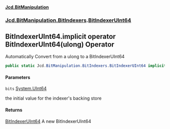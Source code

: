 #### [Jcd.BitManipulation](index.md 'index')
### [Jcd.BitManipulation.BitIndexers](Jcd.BitManipulation.BitIndexers.md 'Jcd.BitManipulation.BitIndexers').[BitIndexerUInt64](Jcd.BitManipulation.BitIndexers.BitIndexerUInt64.md 'Jcd.BitManipulation.BitIndexers.BitIndexerUInt64')

## BitIndexerUInt64.implicit operator BitIndexerUInt64(ulong) Operator

Automatically Convert from a ulong to a BitIndexerUInt64

```csharp
public static Jcd.BitManipulation.BitIndexers.BitIndexerUInt64 implicit operator BitIndexerUInt64(ulong bits);
```
#### Parameters

<a name='Jcd.BitManipulation.BitIndexers.BitIndexerUInt64.op_ImplicitJcd.BitManipulation.BitIndexers.BitIndexerUInt64(ulong).bits'></a>

`bits` [System.UInt64](https://docs.microsoft.com/en-us/dotnet/api/System.UInt64 'System.UInt64')

the initial value for the indexer's backing store

#### Returns

[BitIndexerUInt64](Jcd.BitManipulation.BitIndexers.BitIndexerUInt64.md 'Jcd.BitManipulation.BitIndexers.BitIndexerUInt64')
A new BitIndexerUInt64
